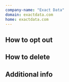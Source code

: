```yaml
---
company-name: "Exact Data"
domain: exactdata.com
home: exactdata.com
---
```

## How to opt out




## How to delete




## Additional info

















